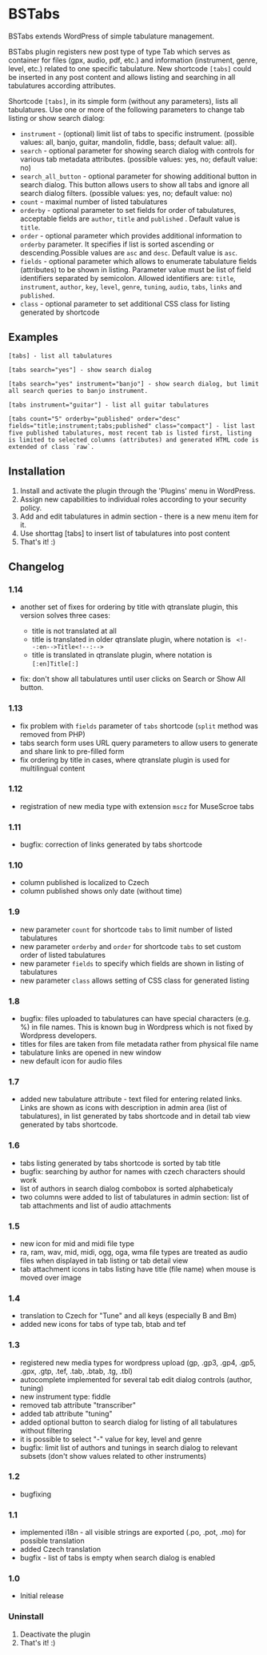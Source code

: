 # BSTabs

BSTabs extends WordPress of simple tabulature management.

BSTabs plugin registers new post type of type Tab which serves as container for
files (gpx, audio, pdf, etc.) and information (instrument, genre, level, etc.)
related to one specific tabulature. New shortcode `[tabs]` could be inserted in
any post content and allows listing and searching in all tabulatures according
attributes. 

Shortcode `[tabs]`, in its simple form (without any parameters), lists all
tabulatures. Use one or more of the following parameters to change tab listing
or show search dialog:

* `instrument` - (optional) limit list of tabs to specific instrument. (possible values: all, banjo, guitar, mandolin, fiddle, bass; default value: all).
* `search` - optional parameter for showing search dialog with controls for various tab metadata attributes. (possible values: yes, no; default value: no) 
* `search_all_button` - optional parameter for showing additional button in search dialog. This button allows users to show all tabs and ignore all search dialog filters. (possible values: yes, no; default value: no) 
* `count` - maximal number of listed tabulatures
* `orderby` - optional parameter to set fields for order of tabulatures, acceptable fields are `author`, `title` and `published` . Default value is `title`.
* `order` - optional parameter which provides additional information to `orderby` parameter. It specifies if list is sorted ascending or descending.Possible values are `asc` and `desc`. Default value is `asc`.
* `fields` - optional parameter which allows to enumerate tabulature fields (attributes) to be shown in listing. Parameter value must be list of field identifiers separated by semicolon. Allowed identifiers are: `title`, `instrument`, `author`, `key`, `level`, `genre`, `tuning`, `audio`, `tabs`, `links` and `published`.
* `class` - optional parameter to set additional CSS class for listing generated by shortcode

## Examples

```
[tabs] - list all tabulatures

[tabs search="yes"] - show search dialog

[tabs search="yes" instrument="banjo"] - show search dialog, but limit all search queries to banjo instrument.

[tabs instrument="guitar"] - list all guitar tabulatures

[tabs count="5" orderby="published" order="desc" fields="title;instrument;tabs;published" class="compact"] - list last five published tabulatures, most recent tab is listed first, listing is limited to selected columns (attributes) and generated HTML code is extended of class `raw`.
```

## Installation

1. Install and activate the plugin through the 'Plugins' menu in WordPress.
2. Assign new capabilities to individual roles according to your security policy. 
3. Add and edit tabulatures in admin section - there is a new menu item for it.
4. Use shorttag [tabs] to insert list of tabulatures into post content
5. That's it! :)

## Changelog

### 1.14

* another set of fixes for ordering by title with qtranslate plugin, this
  version solves three cases:

    * title is not translated at all
    * title is translated in older qtranslate plugin, where notation is ` <!--:en-->Title<!--:-->`
    * title is translated in qtranslate plugin, where notation is `[:en]Title[:]`

* fix: don't show all tabulatures until user clicks on Search or Show All
  button.

### 1.13

* fix problem with `fields` parameter of `tabs` shortcode (`split` method was
  removed from PHP)
* tabs search form uses URL query parameters to allow users to generate and
  share link to pre-filled form
* fix ordering by title in cases, where qtranslate plugin is used for
  multilingual content

### 1.12

* registration of new media type with extension `mscz` for MuseScroe tabs
 
### 1.11

* bugfix: correction of links generated by tabs shortcode
 
### 1.10

* column published is localized to Czech
* column published shows only date (without time) 
 
### 1.9

* new parameter `count` for shortcode `tabs` to limit number of listed tabulatures 
* new parameter `orderby` and `order` for shortcode `tabs` to set custom order of listed tabulatures 
* new parameter `fields` to specify which fields are shown in listing of tabulatures
* new parameter `class` allows setting of CSS class for generated listing

### 1.8

* bugfix: files uploaded to tabulatures can have special characters (e.g. %) in file names. This is known bug in Wordpress which is not fixed by Wordpress developers.
* titles for files are taken from file metadata rather from physical file name 
* tabulature links are opened in new window
* new default icon for audio files

### 1.7

* added new tabulature attribute - text filed for entering related links. Links are shown as icons with description in admin area (list of tabulatures), in list generated by tabs shortcode and in detail tab view generated by tabs shortcode. 

### 1.6

* tabs listing generated by tabs shortcode is sorted by tab title
* bugfix: searching by author for names with czech characters should work
* list of authors in search dialog combobox is sorted alphabeticaly
* two columns were added to list of tabulatures in admin section: list of tab attachments and list of audio attachments

### 1.5

* new icon for mid and midi file type 
* ra, ram, wav, mid, midi, ogg, oga, wma file types are treated as audio files when displayed in tab listing or tab detail view
* tab attachment icons in tabs listing have title (file name) when mouse is moved over image 

### 1.4

* translation to Czech for "Tune" and all keys (especially B and Bm)
* added new icons for tabs of type tab, btab and tef

### 1.3

* registered new media types for wordpress upload (gp, .gp3, .gp4, .gp5, .gpx, .gtp, .tef, .tab, .btab, .tg, .tbl) 
* autocomplete implemented for several tab edit dialog controls (author, tuning)
* new instrument type: fiddle
* removed tab attribute "transcriber"
* added tab attribute "tuning"
* added optional button to search dialog for listing of all tabulatures without filtering 
* it is possible to select "-" value for key, level and genre
* bugfix: limit list of authors and tunings in search dialog to relevant subsets (don't show values related to other instruments) 


### 1.2

* bugfixing

### 1.1

* implemented i18n - all visible strings are exported (.po, .pot, .mo) for possible translation
* added Czech translation
* bugfix - list of tabs is empty when search dialog is enabled

### 1.0

* Initial release 

### Uninstall

1. Deactivate the plugin
2. That's it! :)
